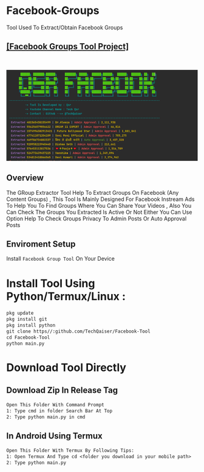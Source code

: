 # Facebook-Groups
Tool Used To Extract/Obtain Facebook Groups

## [[Facebook Groups Tool Project]](https://github.com/TechQaiser/Facebook-Groups)

<br>
<p align="center">
  <img src='https://github.com/TechQaiser/TechQaiser/blob/main/Facebook-Groups/2.png' width=800>
</p>

## Overview
The GRoup Extractor Tool Help To Extract Groups On Facebook (Any Content Groups) , This Tool Is Mainly Designed For Facebook Instream Ads To Help You To Find Groups Where You Can Share Your Videos , Also You Can Check The Groups You Extracted Is Active Or Not Either You Can Use Option Help To Check Groups Privacy To Admin Posts Or Auto Approval Posts  

## Enviroment Setup
Install `Facebook Group Tool` On Your Device

# Install Tool Using Python/Termux/Linux : 
```
pkg update
pkg install git
pkg install python
git clone https//:github.com/TechQaiser/Facebook-Tool
cd Facebook-Tool
python main.py
```

# Download Tool Directly
## Download Zip In Release Tag
``` 
Open This Folder With Command Prompt
1: Type cmd in folder Search Bar At Top
2: Type python main.py in cmd 
```
## In Android Using Termux
``` 
Open This Folder With Termux By Following Tips:
1: Open Termux And Type cd <folder you download in your mobile path>
2: Type python main.py 
```
